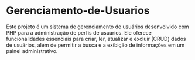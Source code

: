 # Gerenciamento-de-Usuarios
Este projeto é um sistema de gerenciamento de usuários desenvolvido com PHP para a administração de perfis de usuários. Ele oferece funcionalidades essenciais para criar, ler, atualizar e excluir (CRUD) dados de usuários, além de permitir a busca e a exibição de informações em um painel administrativo.
